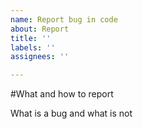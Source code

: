 ```yaml
---
name: Report bug in code
about: Report
title: ''
labels: ''
assignees: ''

---
```


#What and how to report

What is a bug and what is not
